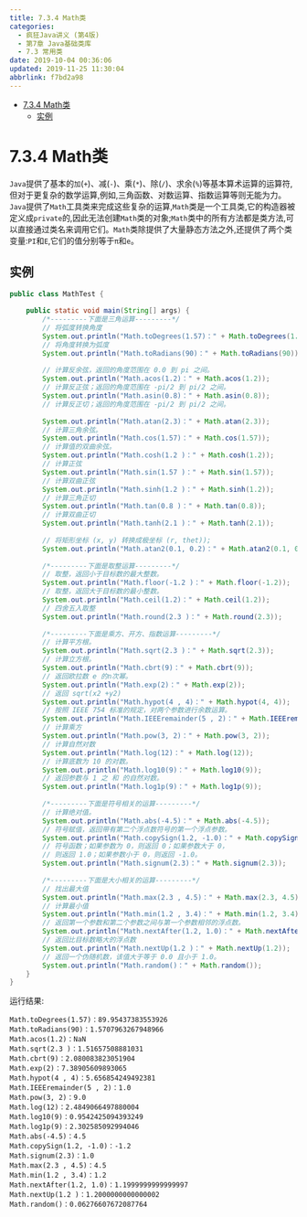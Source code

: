 ```yaml
---
title: 7.3.4 Math类
categories: 
  - 疯狂Java讲义 (第4版)
  - 第7章 Java基础类库
  - 7.3 常用类
date: 2019-10-04 00:36:06
updated: 2019-11-25 11:30:04
abbrlink: f7bd2a98
---
```

<div id='my_toc'>

- [7.3.4 Math类](/JavaReadingNotes/f7bd2a98/#7-3-4-Math类)
    - [实例](/JavaReadingNotes/f7bd2a98/#实例)

</div>
<!--more-->
<script>if (navigator.platform.toLowerCase() == 'win32'){document.getElementById('my_toc').style.display = 'none';}</script>

<!--end-->
<!--SSTStart-->
# 7.3.4 Math类 #
`Java`提供了基本的`加`(`+`)、减(`-`)、乘(`*`)、除(`/`)、求余(`%`)等基本算术运算的运算符,但对于更复杂的数学运算,例如,三角函数、对数运算、指数运算等则无能为力。`Java`提供了`Math`工具类来完成这些复杂的运算,`Math`类是一个工具类,它的构造器被定义成`private`的,因此无法创建`Math`类的对象;`Math`类中的所有方法都是类方法,可以直接通过类名来调用它们。`Math`类除提供了大量静态方法之外,还提供了两个类变量:`PI`和`E`,它们的值分别等于`π`和`e`。
<!--SSTStop-->

## 实例 ##
```java
public class MathTest {
	
	public static void main(String[] args) {
		/*---------下面是三角运算---------*/
		// 将弧度转换角度
		System.out.println("Math.toDegrees(1.57)：" + Math.toDegrees(1.57));
		// 将角度转换为弧度
		System.out.println("Math.toRadians(90)：" + Math.toRadians(90));
		
		// 计算反余弦，返回的角度范围在 0.0 到 pi 之间。
		System.out.println("Math.acos(1.2)：" + Math.acos(1.2));
		// 计算反正弦；返回的角度范围在 -pi/2 到 pi/2 之间。
		System.out.println("Math.asin(0.8)：" + Math.asin(0.8));
		// 计算反正切；返回的角度范围在 -pi/2 到 pi/2 之间。
		
		System.out.println("Math.atan(2.3)：" + Math.atan(2.3));
		// 计算三角余弦。
		System.out.println("Math.cos(1.57)：" + Math.cos(1.57));
		// 计算值的双曲余弦。
		System.out.println("Math.cosh(1.2 )：" + Math.cosh(1.2));
		// 计算正弦
		System.out.println("Math.sin(1.57 )：" + Math.sin(1.57));
		// 计算双曲正弦
		System.out.println("Math.sinh(1.2 )：" + Math.sinh(1.2));
		// 计算三角正切
		System.out.println("Math.tan(0.8 )：" + Math.tan(0.8));
		// 计算双曲正切
		System.out.println("Math.tanh(2.1 )：" + Math.tanh(2.1));
		
		// 将矩形坐标 (x, y) 转换成极坐标 (r, thet));
		System.out.println("Math.atan2(0.1, 0.2)：" + Math.atan2(0.1, 0.2));
		
		/*---------下面是取整运算---------*/
		// 取整，返回小于目标数的最大整数。
		System.out.println("Math.floor(-1.2 )：" + Math.floor(-1.2));
		// 取整，返回大于目标数的最小整数。
		System.out.println("Math.ceil(1.2)：" + Math.ceil(1.2));
		// 四舍五入取整
		System.out.println("Math.round(2.3 )：" + Math.round(2.3));
		
		/*---------下面是乘方、开方、指数运算---------*/
		// 计算平方根。
		System.out.println("Math.sqrt(2.3 )：" + Math.sqrt(2.3));
		// 计算立方根。
		System.out.println("Math.cbrt(9)：" + Math.cbrt(9));
		// 返回欧拉数 e 的n次幂。
		System.out.println("Math.exp(2)：" + Math.exp(2));
		// 返回 sqrt(x2 +y2)
		System.out.println("Math.hypot(4 , 4)：" + Math.hypot(4, 4));
		// 按照 IEEE 754 标准的规定，对两个参数进行余数运算。
		System.out.println("Math.IEEEremainder(5 , 2)：" + Math.IEEEremainder(5, 2));
		// 计算乘方
		System.out.println("Math.pow(3, 2)：" + Math.pow(3, 2));
		// 计算自然对数
		System.out.println("Math.log(12)：" + Math.log(12));
		// 计算底数为 10 的对数。
		System.out.println("Math.log10(9)：" + Math.log10(9));
		// 返回参数与 1 之 和 的自然对数。
		System.out.println("Math.log1p(9)：" + Math.log1p(9));
		
		/*---------下面是符号相关的运算---------*/
		// 计算绝对值。
		System.out.println("Math.abs(-4.5)：" + Math.abs(-4.5));
		// 符号赋值，返回带有第二个浮点数符号的第一个浮点参数。
		System.out.println("Math.copySign(1.2, -1.0)：" + Math.copySign(1.2, -1.0));
		// 符号函数；如果参数为 0，则返回 0；如果参数大于 0，
		// 则返回 1.0；如果参数小于 0，则返回 -1.0。
		System.out.println("Math.signum(2.3)：" + Math.signum(2.3));
		
		/*---------下面是大小相关的运算---------*/
		// 找出最大值
		System.out.println("Math.max(2.3 , 4.5)：" + Math.max(2.3, 4.5));
		// 计算最小值
		System.out.println("Math.min(1.2 , 3.4)：" + Math.min(1.2, 3.4));
		// 返回第一个参数和第二个参数之间与第一个参数相邻的浮点数。
		System.out.println("Math.nextAfter(1.2, 1.0)：" + Math.nextAfter(1.2, 1.0));
		// 返回比目标数略大的浮点数
		System.out.println("Math.nextUp(1.2 )：" + Math.nextUp(1.2));
		// 返回一个伪随机数，该值大于等于 0.0 且小于 1.0。
		System.out.println("Math.random()：" + Math.random());
	}
}
```
运行结果:
```
Math.toDegrees(1.57)：89.95437383553926
Math.toRadians(90)：1.5707963267948966  
Math.acos(1.2)：NaN
Math.sqrt(2.3 )：1.51657508881031
Math.cbrt(9)：2.080083823051904
Math.exp(2)：7.38905609893065
Math.hypot(4 , 4)：5.656854249492381
Math.IEEEremainder(5 , 2)：1.0
Math.pow(3, 2)：9.0
Math.log(12)：2.4849066497880004
Math.log10(9)：0.9542425094393249
Math.log1p(9)：2.302585092994046
Math.abs(-4.5)：4.5
Math.copySign(1.2, -1.0)：-1.2
Math.signum(2.3)：1.0
Math.max(2.3 , 4.5)：4.5
Math.min(1.2 , 3.4)：1.2
Math.nextAfter(1.2, 1.0)：1.1999999999999997
Math.nextUp(1.2 )：1.2000000000000002
Math.random()：0.06276607672087764
```


